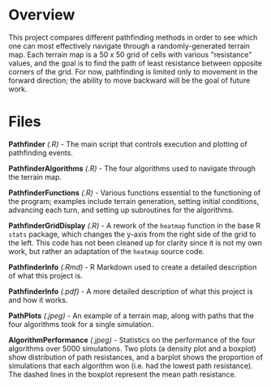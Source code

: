 # Overview

This project compares different pathfinding methods in order to see which one can most effectively navigate through a randomly-generated terrain map. Each terrain map is a 50 x 50 grid of cells with various "resistance" values, and the goal is to find the path of least resistance between opposite corners of the grid. For now, pathfinding is limited only to movement in the forward direction; the ability to move backward will be the goal of future work.

# Files

**Pathfinder** *(.R)* - The main script that controls execution and plotting of pathfinding events.

**PathfinderAlgorithms** *(.R)* - The four algorithms used to navigate through the terrain map.

**PathfinderFunctions** *(.R)* - Various functions essential to the functioning of the program; examples include terrain generation, setting initial conditions, advancing each turn, and setting up subroutines for the algorithms.

**PathfinderGridDisplay** *(.R)* - A rework of the `heatmap` function in the base R `stats` package, which changes the y-axis from the right side of the grid to the left. This code has not been cleaned up for clarity since it is not my own work, but rather an adaptation of the `heatmap` source code.

**PathfinderInfo** *(.Rmd)* - R Markdown used to create a detailed description of what this project is.

**PathfinderInfo** *(.pdf)* - A more detailed description of what this project is and how it works.

**PathPlots** *(.jpeg)* - An example of a terrain map, along with paths that the four algorithms took for a single simulation.

**AlgorithmPerformance** *(.jpeg)* - Statistics on the performance of the four algorithms over 5000 simulations. Two plots (a density plot and a boxplot) show distribution of path resistances, and a barplot shows the proportion of simulations that each algorithm won (i.e. had the lowest path resistance). The dashed lines in the boxplot represent the mean path resistance.
